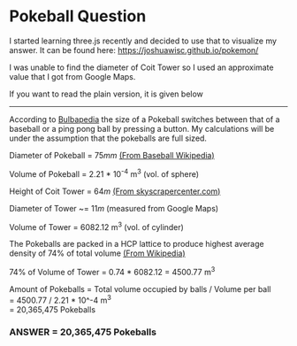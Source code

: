 
# Pokeball Question

I started learning three.js recently and decided to use that to visualize my answer.
It can be found here: https://joshuawisc.github.io/pokemon/

I was unable to find the diameter of Coit Tower so I used an approximate value that I got from Google Maps.

If you want to read the plain version, it is given below

---



According to [Bulbapedia][1] the size of a Pokeball switches between that of a baseball or a ping pong ball by pressing a button. My calculations will be under the assumption that the pokeballs are full sized.

Diameter of Pokeball = 75*mm* [(From Baseball Wikipedia)][2]

Volume of Pokeball = 2.21 * 10<sup>-4</sup> m<sup>3</sup> (vol. of sphere)

Height of Coit Tower = 64*m* [(From skyscrapercenter.com)][3]

Diameter of Tower ~= 11*m* (measured from Google Maps)

Volume of Tower = 6082.12 m<sup>3</sup> (vol. of cylinder)

The Pokeballs are packed in a HCP lattice to produce highest average density of 74% of total volume [(From Wikipedia)][4]

74% of Volume of Tower = 0.74 * 6082.12 = 4500.77 m<sup>3</sup>

Amount of Pokeballs = Total volume occupied by balls / Volume per ball</br>
                    = 4500.77 / 2.21 * 10^-4 m<sup>3</sup></br>
                    = 20,365,475 Pokeballs

### ANSWER = 20,365,475 Pokeballs




[1]: https://bulbapedia.bulbagarden.net/wiki/Pok%C3%A9_Ball#Mechanics_and_design
[2]: https://en.wikipedia.org/wiki/Baseball
[3]: http://www.skyscrapercenter.com/san-francisco/coit-tower/15864/
[4]: https://en.wikipedia.org/wiki/Close-packing_of_equal_spheres
